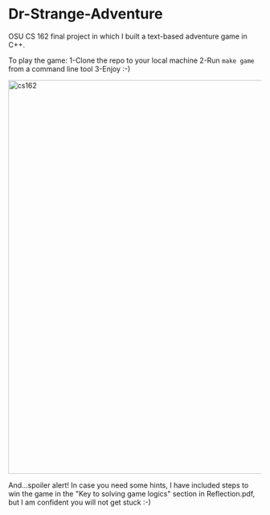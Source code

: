 # Dr-Strange-Adventure
OSU CS 162 final project in which I built a text-based adventure game in C++. 

To play the game:
1-Clone the repo to your local machine
2-Run ```make game``` from a command line tool
3-Enjoy :-)

<img width="784" alt="cs162" src="https://user-images.githubusercontent.com/27119431/40460647-c4d9c316-5ed5-11e8-8f36-5eeec09c60ac.png">

And...spoiler alert! In case you need some hints, I have included steps to win the game in the "Key to solving game logics" section in Reflection.pdf, but I am confident you will not get stuck :-)

